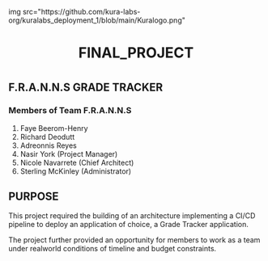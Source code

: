 <p align-"center">
img src="https://github.com/kura-labs-org/kuralabs_deployment_1/blob/main/Kuralogo.png"
</p>

<h1 align="center">FINAL_PROJECT<h1> 
  
## F.R.A.N.N.S GRADE TRACKER

### Members of Team F.R.A.N.N.S
1. Faye Beerom-Henry
2. Richard Deodutt
3. Adreonnis Reyes
4. Nasir York (Project Manager)
5. Nicole Navarrete (Chief Architect)
6. Sterling McKinley (Administrator)

## PURPOSE
This project required the building of an architecture implementing a CI/CD pipeline to deploy an application of choice,  a Grade Tracker application.
  
The project further provided an opportunity for members to work as a team under realworld conditions of timeline and budget constraints.
 
